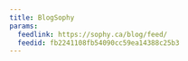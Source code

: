 ```yaml
---
title: BlogSophy
params:
  feedlink: https://sophy.ca/blog/feed/
  feedid: fb2241108fb54090cc59ea14388c25b3
---
```


